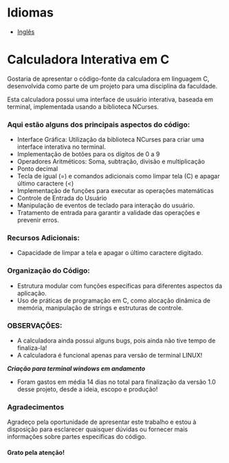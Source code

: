 # Idiomas
- [Inglês](https://github.com/gabrielcamarate/Calculadora-Interativa/tree/main/README.md)


# Calculadora Interativa em C
Gostaria de apresentar o código-fonte da calculadora em linguagem C, desenvolvida como parte de um projeto para uma disciplina da faculdade.

Esta calculadora possui uma interface de usuário interativa, baseada em terminal, implementada usando a biblioteca NCurses. 

### Aqui estão alguns dos principais aspectos do código: 
- Interface Gráfica: Utilização da biblioteca NCurses para criar uma interface interativa no terminal. 
- Implementação de botões para os dígitos de 0 a 9
- Operadores Aritméticos: Soma, subtração, divisão e multiplicação 
- Ponto decimal
- Tecla de igual (=) e comandos adicionais como limpar tela (C) e apagar último caractere (<)
- Implementação de funções para executar as operações matemáticas
- Controle de Entrada do Usuário 
- Manipulação de eventos de teclado para interação do usuário. 
- Tratamento de entrada para garantir a validade das operações e prevenir erros. 

### Recursos Adicionais:

- Capacidade de limpar a tela e apagar o último caractere digitado. 

### Organização do Código: 

- Estrutura modular com funções específicas para diferentes aspectos da aplicação. 
- Uso de práticas de programação em C, como alocação dinâmica de memória, manipulação de strings e estruturas de controle. 


### OBSERVAÇÕES:
- A calculadora ainda possui alguns bugs, pois ainda não tive tempo de finaliza-la! 
- A calculadora é funcional apenas para versão de terminal LINUX! 

***Criação para terminal windows em andamento***

- Foram gastos em média 14 dias no total para finalização da versão 1.0 desse projeto, desde a ideia, escopo e produção!

### Agradecimentos
Agradeço pela oportunidade de apresentar este trabalho e estou à disposição para esclarecer quaisquer dúvidas ou fornecer mais informações sobre partes específicas do código. 

#### Grato pela atenção!
